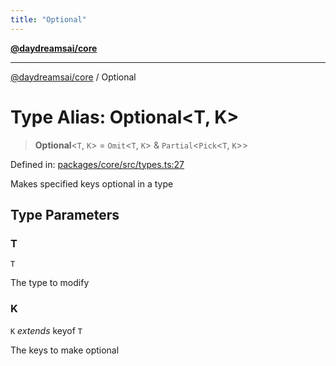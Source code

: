 ```yaml
---
title: "Optional"
---
```


[**@daydreamsai/core**](./api-reference.md)

***

[@daydreamsai/core](./api-reference.md) / Optional

# Type Alias: Optional\<T, K\>

> **Optional**\<`T`, `K`\> = `Omit`\<`T`, `K`\> & `Partial`\<`Pick`\<`T`, `K`\>\>

Defined in: [packages/core/src/types.ts:27](https://github.com/dojoengine/daydreams/blob/cade502c379b7b9e103832026447c86310638fce/packages/core/src/types.ts#L27)

Makes specified keys optional in a type

## Type Parameters

### T

`T`

The type to modify

### K

`K` *extends* keyof `T`

The keys to make optional
